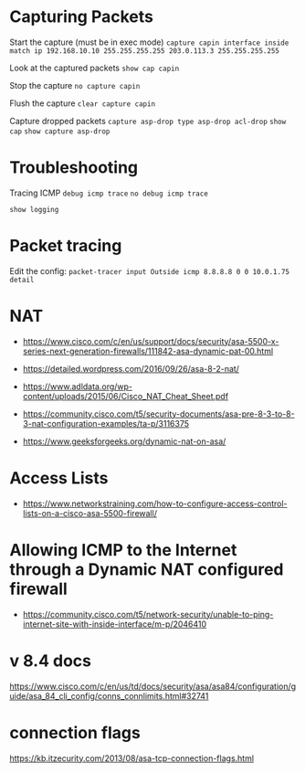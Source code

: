 # Capturing Packets

Start the capture (must be in exec mode)
`capture capin interface inside match ip 192.168.10.10 255.255.255.255 203.0.113.3 255.255.255.255`

Look at the captured packets
`show cap capin`

Stop the capture
`no capture capin`

Flush the capture
`clear capture capin`

Capture dropped packets
`capture asp-drop type asp-drop acl-drop`
`show cap`
`show capture asp-drop`

# Troubleshooting

Tracing ICMP
`debug icmp trace`
`no debug icmp trace`

`show logging`


# Packet tracing
Edit the config:
`packet-tracer input Outside icmp 8.8.8.8 0 0 10.0.1.75 detail`

# NAT
* https://www.cisco.com/c/en/us/support/docs/security/asa-5500-x-series-next-generation-firewalls/111842-asa-dynamic-pat-00.html

* https://detailed.wordpress.com/2016/09/26/asa-8-2-nat/

* https://www.adldata.org/wp-content/uploads/2015/06/Cisco_NAT_Cheat_Sheet.pdf

* https://community.cisco.com/t5/security-documents/asa-pre-8-3-to-8-3-nat-configuration-examples/ta-p/3116375

* https://www.geeksforgeeks.org/dynamic-nat-on-asa/

# Access Lists
* https://www.networkstraining.com/how-to-configure-access-control-lists-on-a-cisco-asa-5500-firewall/

# Allowing ICMP to the Internet through a Dynamic NAT configured firewall
* https://community.cisco.com/t5/network-security/unable-to-ping-internet-site-with-inside-interface/m-p/2046410

# v 8.4 docs
https://www.cisco.com/c/en/us/td/docs/security/asa/asa84/configuration/guide/asa_84_cli_config/conns_connlimits.html#32741

# connection flags
https://kb.itzecurity.com/2013/08/asa-tcp-connection-flags.html
